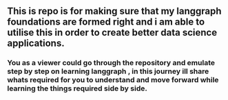 ## This is repo is for making sure that my langgraph foundations are formed right and i am able to utilise this in order to create better data science applications. 

### You as a viewer could go through the repository and emulate step by step on learning langgraph , in this journey ill share whats required for you to understand and move forward while learning the things required side by side. 
